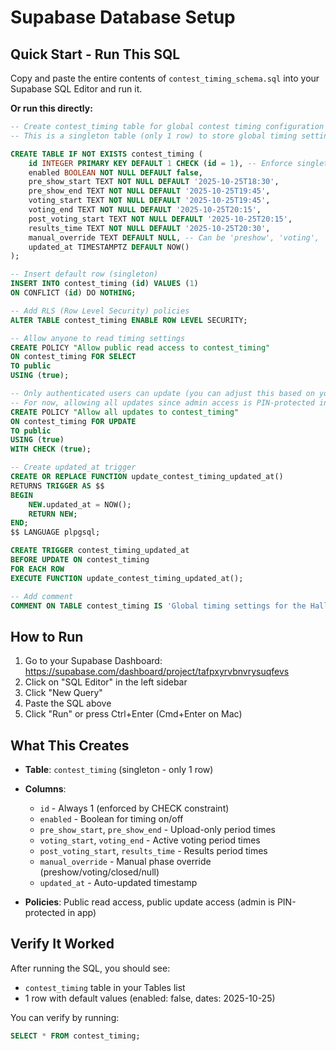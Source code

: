 # Supabase Database Setup

## Quick Start - Run This SQL

Copy and paste the entire contents of `contest_timing_schema.sql` into your Supabase SQL Editor and run it.

**Or run this directly:**

```sql
-- Create contest_timing table for global contest timing configuration
-- This is a singleton table (only 1 row) to store global timing settings

CREATE TABLE IF NOT EXISTS contest_timing (
    id INTEGER PRIMARY KEY DEFAULT 1 CHECK (id = 1), -- Enforce singleton pattern
    enabled BOOLEAN NOT NULL DEFAULT false,
    pre_show_start TEXT NOT NULL DEFAULT '2025-10-25T18:30',
    pre_show_end TEXT NOT NULL DEFAULT '2025-10-25T19:45',
    voting_start TEXT NOT NULL DEFAULT '2025-10-25T19:45',
    voting_end TEXT NOT NULL DEFAULT '2025-10-25T20:15',
    post_voting_start TEXT NOT NULL DEFAULT '2025-10-25T20:15',
    results_time TEXT NOT NULL DEFAULT '2025-10-25T20:30',
    manual_override TEXT DEFAULT NULL, -- Can be 'preshow', 'voting', 'closed', or NULL
    updated_at TIMESTAMPTZ DEFAULT NOW()
);

-- Insert default row (singleton)
INSERT INTO contest_timing (id) VALUES (1)
ON CONFLICT (id) DO NOTHING;

-- Add RLS (Row Level Security) policies
ALTER TABLE contest_timing ENABLE ROW LEVEL SECURITY;

-- Allow anyone to read timing settings
CREATE POLICY "Allow public read access to contest_timing"
ON contest_timing FOR SELECT
TO public
USING (true);

-- Only authenticated users can update (you can adjust this based on your auth setup)
-- For now, allowing all updates since admin access is PIN-protected in the app
CREATE POLICY "Allow all updates to contest_timing"
ON contest_timing FOR UPDATE
TO public
USING (true)
WITH CHECK (true);

-- Create updated_at trigger
CREATE OR REPLACE FUNCTION update_contest_timing_updated_at()
RETURNS TRIGGER AS $$
BEGIN
    NEW.updated_at = NOW();
    RETURN NEW;
END;
$$ LANGUAGE plpgsql;

CREATE TRIGGER contest_timing_updated_at
BEFORE UPDATE ON contest_timing
FOR EACH ROW
EXECUTE FUNCTION update_contest_timing_updated_at();

-- Add comment
COMMENT ON TABLE contest_timing IS 'Global timing settings for the Halloween contest. Singleton table with only one row.';
```

## How to Run

1. Go to your Supabase Dashboard: https://supabase.com/dashboard/project/tafpxyrvbnvrysuqfevs
2. Click on "SQL Editor" in the left sidebar
3. Click "New Query"
4. Paste the SQL above
5. Click "Run" or press Ctrl+Enter (Cmd+Enter on Mac)

## What This Creates

- **Table**: `contest_timing` (singleton - only 1 row)
- **Columns**:
  - `id` - Always 1 (enforced by CHECK constraint)
  - `enabled` - Boolean for timing on/off
  - `pre_show_start`, `pre_show_end` - Upload-only period times
  - `voting_start`, `voting_end` - Active voting period times
  - `post_voting_start`, `results_time` - Results period times
  - `manual_override` - Manual phase override (preshow/voting/closed/null)
  - `updated_at` - Auto-updated timestamp

- **Policies**: Public read access, public update access (admin is PIN-protected in app)

## Verify It Worked

After running the SQL, you should see:
- `contest_timing` table in your Tables list
- 1 row with default values (enabled: false, dates: 2025-10-25)

You can verify by running:
```sql
SELECT * FROM contest_timing;
```
